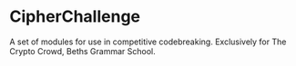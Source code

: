 # CipherChallenge
A set of modules for use in competitive codebreaking. Exclusively for The Crypto Crowd, Beths Grammar School.

